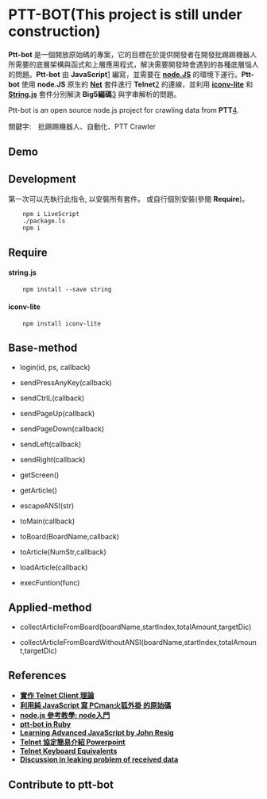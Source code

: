 PTT-BOT(This project is still under construction)
=====================


**Ptt-bot** 是一個開放原始碼的專案，它的目標在於提供開發者在開發批踢踢機器人所需要的底層架構與函式和上層應用程式，解決需要開發時會遇到的各種底層惱人的問題。**Ptt-bot** 由 **JavaScript**[1] 編寫，並需要在 [**node.JS**][package1] 的環境下運行。**Ptt-bot** 使用 **node.JS** 原生的 [**Net**][package2] 套件進行 **Telnet**[2] 的連線，並利用 [**iconv-lite**][package3] 和 [**String.js**][package4] 套件分別解決 **Big5編碼**[3] 與字串解析的問題。

Ptt-bot is an open source node.js project for crawling data from **PTT**[4].

關鍵字:　批踢踢機器人、自動化、PTT Crawler

Demo
----------

Development
----------

第一次可以先執行此指令, 以安裝所有套件。 或自行個別安裝(參閱 **Require**)。

		npm i LiveScript
		./package.ls
		npm i

Require
----------
#### string.js ####
 
 
		npm install --save string 
	

#### iconv-lite ####
 
 
		npm install iconv-lite 
	


[1]: http://zh.wikipedia.org/wiki/JavaScript
[2]: http://courses.ywdeng.idv.tw/cust/2011/np/PPT/CH08-telnet.ppt
[3]: http://zh.wikipedia.org/zh-tw/%E5%A4%A7%E4%BA%94%E7%A2%BC
[4]: http://en.wikipedia.org/wiki/PTT_Bulletin_Board_System

[package1]: http://nodejs.org/
[package2]: http://nodejs.org/api/net.html
[package3]: https://github.com/ashtuchkin/iconv-lite
[package4]: http://stringjs.com/


Base-method
----------
 * login(id, ps, callback)
 
 * sendPressAnyKey(callback)
 
 * sendCtrlL(callback)
 
 * sendPageUp(callback)
 
 * sendPageDown(callback)
 
 * sendLeft(callback)
 
 * sendRight(callback)
 
 * getScreen()
 
 * getArticle()
 
 * escapeANSI(str)
 
 * toMain(callback)
 
 * toBoard(BoardName,callback)
 
 * toArticle(NumStr,callback)

 * loadArticle(callback)
 
 * execFuntion(func)
 
Applied-method
----------
 * collectArticleFromBoard(boardName,startIndex,totalAmount,targetDic)

 * collectArticleFromBoardWithoutANSI(boardName,startIndex,totalAmount,targetDic)
  

References
---------

* [**實作 Telnet Client 理論**][R1]
* [**利用純 JavaScript 寫 PCman火狐外掛 的原始碼**][R2]
* [**node.js 參考教學: node入門**][R3]
* [**ptt-bot in Ruby**][R4]
* [**Learning Advanced JavaScript by John Resig**][R5]
* [**Telnet 協定簡易介紹 Powerpoint**][R6]
* [**Telnet Keyboard Equivalents**][R7]
* [**Discussion in leaking problem of received data**][R8]

[R1]: http://dspace.lib.fcu.edu.tw/handle/2377/4110 
[R2]: https://code.google.com/p/pcmanfx/
[R3]: http://www.nodebeginner.org/index-zh-tw.html
[R4]: https://github.com/chenchenbox/backup-dog-ptt
[R5]: http://ejohn.org/apps/learn/#1 
[R6]: http://courses.ywdeng.idv.tw/cust/2011/np/PPT/CH08-telnet.ppt
[R7]: http://www.novell.com/documentation/extend52/Docs/help/Composer/books/TelnetAppendixB.html
[R8]: https://www.ptt.cc/bbs/Soft_Job/M.1388674793.A.B82.html 

Contribute to ptt-bot
----------
